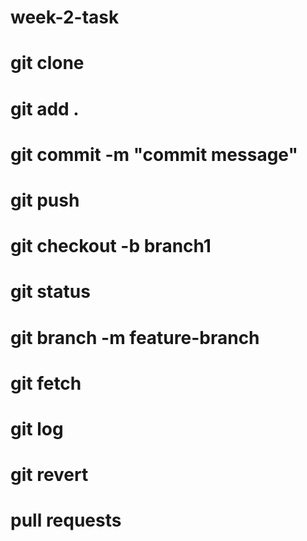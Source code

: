 # week-2-task

# git clone <remote url>
# git add .
# git commit -m "commit message"
# git push
# git checkout -b branch1
# git status 
# git branch -m feature-branch
# git fetch
# git log
# git revert <commit hash>
# pull requests